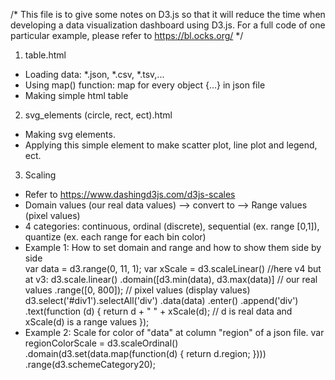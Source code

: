 /* This file is to give some notes on D3.js so that it will reduce the time when developing a data visualization
dashboard using D3.js.
   For a full code of one particular example, please refer to https://bl.ocks.org/
*/

1. table.html
- Loading data: *.json, *.csv, *.tsv,... 
- Using map() function: map for every object {...} in json file
- Making simple html table
2. svg_elements (circle, rect, ect).html
- Making svg elements.
- Applying this simple element to make scatter plot, line plot and legend, ect.
3. Scaling
- Refer to https://www.dashingd3js.com/d3js-scales
- Domain values (our real data values) --> convert to --> Range values (pixel values)
- 4 categories: continuous, ordinal (discrete), sequential (ex. range [0,1]), quantize (ex. each range for each bin color)
- Example 1: How to set domain and range and how to show them side by side
   <div id='div1'></div>  <!-- make a div out side script -->
   var data = d3.range(0, 11, 1); 
   var xScale = d3.scaleLinear() //here v4 but at v3: d3.scale.linear()
                  .domain([d3.min(data), d3.max(data)] // our real values
                  .range([0, 800]);  // pixel values (display values)
   d3.select('#div1').selectAll('div')
      .data(data)
      .enter()
      .append('div') 
      .text(function (d) {
          return d + "    " + xScale(d); // d is real data and xScale(d) is a range values
      });
- Example 2: Scale for color of "data" at column "region" of a json file.
   var regionColorScale = d3.scaleOrdinal()
                            .domain(d3.set(data.map(function(d) { return d.region; })))
                            .range(d3.schemeCategory20);
